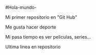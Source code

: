 #Hola-mundo-

Mi primer repositorio en "Git Hub"

Me gusta hacer deporte

Mi pasa tiempo es ver peliculas, series...

Ultima linea en repositorio 
